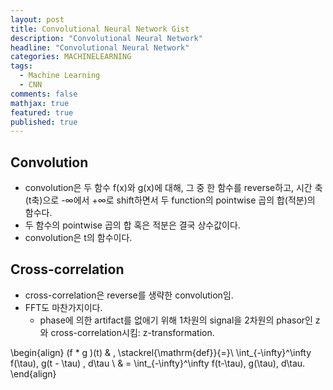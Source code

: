 ```yaml
---
layout: post
title: Convolutional Neural Network Gist
description: "Convolutional Neural Network"
headline: "Convolutional Neural Network"
categories: MACHINELEARNING
tags: 
  - Machine Learning
  - CNN
comments: false
mathjax: true
featured: true
published: true
---
```


## Convolution
- convolution은 두 함수 f(x)와 g(x)에 대해, 그 중 한 함수를 reverse하고, 시간 축(t축)으로 -∞에서 +∞로 shift하면서 두 function의 pointwise 곱의 합(적분)의 함수다.
- 두 함수의 pointwise 곱의 합 혹은 적분은 결국 상수값이다.
- convolution은 t의 함수이다.

## Cross-correlation
- cross-correlation은 reverse를 생략한 convolution임.
- FFT도 마찬가지이다.
	 - phase에 의한 artifact를 없애기 위해 1차원의 signal을 2차원의 phasor인 z와 cross-correlation시킴: z-transformation.


\begin{align}
(f * g )(t) & \, \stackrel{\mathrm{def}}{=}\ \int_{-\infty}^\infty f(\tau)\, g(t - \tau) \, d\tau \\
& = \int_{-\infty}^\infty f(t-\tau)\, g(\tau)\, d\tau.
\end{align}
